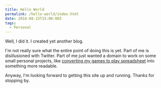```yaml
---
title: Hello World
permalink: /hello-world/index.html
date: 2018-08-15T15:00:00Z
tags: 
  - Personal
---
```


Well, I did it. I created yet another blog.

I'm not really sure what the entire point of doing this is yet. Part of me is disillusioned with Twitter. Part of me just wanted a domain to work on some small personal projects, like [converting my games to play spreadsheet](https://docs.google.com/spreadsheets/d/1zg-SOYI8DlH-ibSNslfPtq0xJB4sEMb_7OHKbq2qclk/edit?usp=sharing) into something more readable.

Anyway, I'm looking forward to getting this site up and running. Thanks for stopping by.
